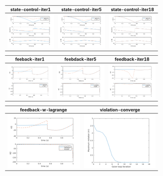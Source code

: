 

| state-control-iter1 | state-control-iter5 | state-control-iter18 |
| :---: | :---: | :---: |
|![iter1](state_and_control_iter1.png)|![iter1](state_and_control_iter5.png)|![iter1](state_and_control_iter18.png)|

| feeback-iter1 | feebdack-iter5 | feedback-iter18 |
| :---: | :---: | :---: |
|![iter1](feeback_iter1.png)|![iter1](feeback_iter5.png)|![iter1](feeback_iter18.png)|

| feedback-w-lagrange | violation-converge |
| :---: | :---:|
| ![penalty](feeback_iter18_only_lagrange.png) | ![lagrange](violation_convergence.png) |